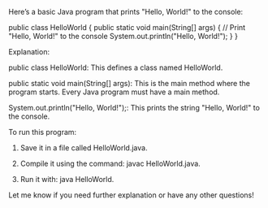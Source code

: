 Here’s a basic Java program that prints "Hello, World!" to the console:

public class HelloWorld {
    public static void main(String[] args) {
        // Print "Hello, World!" to the console
        System.out.println("Hello, World!");
    }
}

Explanation:

public class HelloWorld: This defines a class named HelloWorld.

public static void main(String[] args): This is the main method where the program starts. Every Java program must have a main method.

System.out.println("Hello, World!");: This prints the string "Hello, World!" to the console.


To run this program:

1. Save it in a file called HelloWorld.java.


2. Compile it using the command: javac HelloWorld.java.


3. Run it with: java HelloWorld.



Let me know if you need further explanation or have any other questions!

